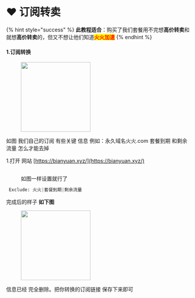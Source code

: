 # ❤ 订阅转卖



{% hint style="success" %}
**此教程适合**：购买了我们套餐用不完想**高价转卖**和就想**高价转卖**的，但又不想让他们知道<mark style="color:red;">**火火加速**</mark>
{% endhint %}

#### 1.订阅转换

<figure><img src="https://huohuo1.com/jc/doc/aff/1.jpg" alt="" width="188"><figcaption></figcaption></figure>

如图 我们自己的订阅 有些关键 信息  例如：永久域名火火.com 套餐到期  和剩余流量 怎么才能去掉



1.打开 网站 [https://bianyuan.xyz/](https://bianyuan.xyz/) &#x20;

<figure><img src="https://huohuo1.com/jc/doc/aff/dyzh.png" alt=""><figcaption><p>如图一样设置就行了</p></figcaption></figure>





```python
 Exclude: 火火|套餐到期|剩余流量
```

完成后的样子 **如下图**

<figure><img src="https://huohuo1.com/jc/doc/aff/2.jpg" alt="" width="188"><figcaption></figcaption></figure>

信息已经 完全删除。把你转换的订阅链接  保存下来即可
